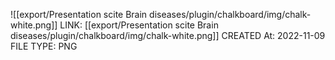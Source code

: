 ![[export/Presentation scite Brain diseases/plugin/chalkboard/img/chalk-white.png]]
LINK: [[export/Presentation scite Brain diseases/plugin/chalkboard/img/chalk-white.png]]
CREATED At: 2022-11-09
FILE TYPE: PNG
